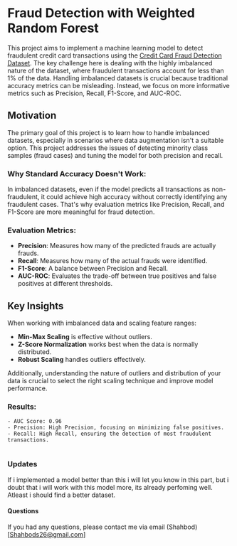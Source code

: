 # Fraud Detection with Weighted Random Forest

This project aims to implement a machine learning model to detect fraudulent credit card transactions using the [Credit Card Fraud Detection Dataset](https://www.kaggle.com/datasets/mlg-ulb/creditcardfraud).
The key challenge here is dealing with the highly imbalanced nature of the dataset, where fraudulent transactions account for less than 1% of the data.
Handling imbalanced datasets is crucial because traditional accuracy metrics can be misleading.
Instead, we focus on more informative metrics such as Precision, Recall, F1-Score, and AUC-ROC.

## Motivation

The primary goal of this project is to learn how to handle imbalanced datasets, especially in scenarios where data augmentation isn't a suitable option.
This project addresses the issues of detecting minority class samples (fraud cases) and tuning the model for both precision and recall.

### Why Standard Accuracy Doesn't Work:
In imbalanced datasets, even if the model predicts all transactions as non-fraudulent, it could achieve high accuracy without correctly identifying any fraudulent cases.
That's why evaluation metrics like Precision, Recall, and F1-Score are more meaningful for fraud detection.

### Evaluation Metrics:
- **Precision**: Measures how many of the predicted frauds are actually frauds.
- **Recall**: Measures how many of the actual frauds were identified.
- **F1-Score**: A balance between Precision and Recall.
- **AUC-ROC**: Evaluates the trade-off between true positives and false positives at different thresholds.

## Key Insights
When working with imbalanced data and scaling feature ranges:
- **Min-Max Scaling** is effective without outliers.
- **Z-Score Normalization** works best when the data is normally distributed.
- **Robust Scaling** handles outliers effectively.

Additionally, understanding the nature of outliers and distribution of your data is crucial to select the right scaling technique and improve model performance.

### Results:
```plaintext
- AUC Score: 0.96
- Precision: High Precision, focusing on minimizing false positives.
- Recall: High Recall, ensuring the detection of most fraudulent transactions.


```

### Updates
If i implemented a model better than this i will let you know in this part, but i doubt that i will work with this model more, its already perfoming well. 
Atleast i should find a better dataset. 


#### Questions
If you had any questions, please contact me via email (Shahbod)[Shahbods26@gmail.com]
